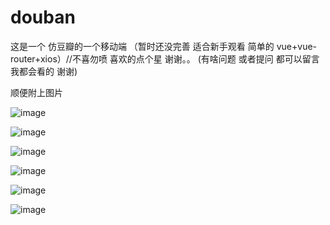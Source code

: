 # douban


这是一个 仿豆瓣的一个移动端 （暂时还没完善  适合新手观看  简单的 vue+vue-router+xios）//不喜勿喷 喜欢的点个星 谢谢。。
(有啥问题 或者提问 都可以留言 我都会看的 谢谢)

顺便附上图片

![image](https://github.com/ClarkKentChen/douban/blob/master/my-project/images/1.png)

![image](https://github.com/ClarkKentChen/douban/blob/master/my-project/images/2.png)


![image](https://github.com/ClarkKentChen/douban/blob/master/my-project/images/3.png)


![image](https://github.com/ClarkKentChen/douban/blob/master/my-project/images/4.png)


![image](https://github.com/ClarkKentChen/douban/blob/master/my-project/images/5.png)


![image](https://github.com/ClarkKentChen/douban/blob/master/my-project/images/7.png)
